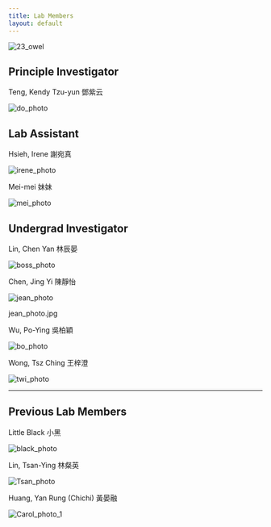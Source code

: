 ```yaml
---
title: Lab Members
layout: default
---
```



![23_owel](23_owel.jpg)<br/>

## Principle Investigator
Teng, Kendy Tzu-yun 鄧紫云

![do_photo](do_photo.jpg)<br/>

## Lab Assistant
Hsieh, Irene 謝宛真<br/>

![irene_photo](irene_photo.jpg)<br/>

Mei-mei 妹妹<br/>

![mei_photo](mei_photo.jpg)<br/>

## Undergrad Investigator 
Lin, Chen Yan 林辰晏<br/>

![boss_photo](boss_photo.jpg)<br/>

Chen, Jing Yi 陳靜怡<br/>

![jean_photo](jean_photo.jpg)<br/>

jean_photo.jpg

Wu, Po-Ying 吳柏穎<br/>

![bo_photo](bo_photo.jpeg)<br/>

Wong, Tsz Ching 王梓澄 <br/>

![twi_photo](twi_photo.jpg)<br/>

<hr>

## Previous Lab Members

Little Black 小黑<br/>

![black_photo](black_photo.jpg)<br/>

Lin, Tsan-Ying 林粲英 

![Tsan_photo](Tsan_photo.jpg)<br/>

Huang, Yan Rung (Chichi) 黃晏融 

![Carol_photo_1](Carol_photo_1.jpeg)<br/>

<br/><br/>
